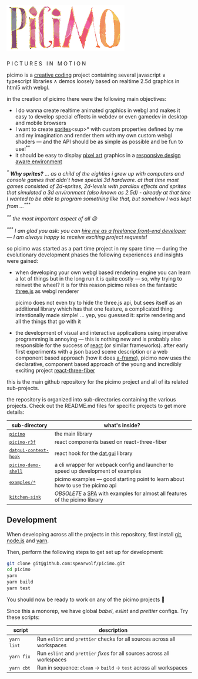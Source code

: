 # ![picimo](./picimo.png)

P I C T U R E S &nbsp; I N &nbsp; M O T I O N

picimo is a [creative coding](https://en.wikipedia.org/wiki/Creative_coding) project containing several javascript &or; typescript libraries &and; demos loosely based on realtime 2.5d graphics in html5 with webgl.

in the creation of picimo there were the following main objectives:

- I do wanna create realtime animated graphics in webgl and makes it easy to develop special effects in webdev or even gamedev in desktop and mobile browsers
- I want to create [sprites](https://en.wikipedia.org/wiki/Sprite_(computer_graphics))<sup>*</sup> with custom properties defined by me and my imagination and render them with my own custom webgl shaders &mdash; and the API should be as simple as possible and be fun to use!<sup>**</sup>
- it should be easy to display [pixel art](https://en.wikipedia.org/wiki/Pixel_art) graphics in a [responsive design aware environment](https://en.wikipedia.org/wiki/Responsive_web_design)

_<sup>*</sup> **Why sprites?** &hellip; as a child of the eighties i grew up with computers and console games that didn't have special 3d hardware. at that time most games consisted of 2d-sprites, 2d-levels with parallax effects and sprites that simulated a 3d environment (also known as 2.5d) - already at that time I wanted to be able to program something like that, but somehow I was kept from &hellip;_<sup>***</sup>

_<sup>**</sup> the most important aspect of all :wink:_

_<sup>***</sup> I am glad you ask: you can [hire me as a freelance front-end developer](https://www.spearwolf.de) &mdash; I am always happy to receive exciting project requests!_

so picimo was started as a part time project in my spare time &mdash; during the evolutionary development phases the following experiences and insights were gained:

- when developing your own webgl based rendering engine you can learn a lot of things but in the long run it is quite costly &mdash; so, why trying to reinvet the wheel? it is for this reason picimo relies on the fantastic [three.js](https://threejs.org/) as webgl renderer
  
  picimo does not even try to hide the three.js api, but sees itself as an additional library which has that one feature, a complicated thing intentionally made simple! &hellip; yep, you guessed it: sprite rendering and all the things that go with it
  
- the development of visual and interactive applications using imperative programming is annoying &mdash; this is nothing new and is probably also responsible for the success of [react](https://reactjs.org/) (or similar frameworks). after early first experiments with a json based scene description or a web component based approach (how it does [a-frame](https://aframe.io/)), picimo now uses the declarative, component based approach of the young and incredibly exciting project [react-three-fiber](https://github.com/react-spring/react-three-fiber)

this is the main github repository for the picimo project and all of its related sub-projects.

the repository is organized into sub-directories containing the various projects. Check out the README.md files for specific projects to get more details:

| sub-directory | what's inside? |
|-----------|-------------|
| [`picimo`](packages/picimo/) | the main library |
| [`picimo-r3f`](packages/picimo-r3f/) | react components based on react-three-fiber |
| [`datgui-context-hook`](packages/datgui-context-hook/) | react hook for the [dat.gui](https://github.com/dataarts/dat.gui) library |
| [`picimo-demo-shell`](packages/picimo-demo-shell/) | a cli wrapper for webpack config and launcher to speed up development of examples |
| [`examples/*`](examples/) | picimo examples &mdash; good starting point to learn about how to use the picimo api |
| [`kitchen-sink`](packages/kitchen-sink/) | _OBSOLETE_ a [SPA](https://en.wikipedia.org/wiki/Single-page_application) with examples for almost all features of the picimo library |

## Development

When developing across all the projects in this repository, first install [git](https://git-scm.com/), [node.js](https://nodejs.org/) and [yarn](https://classic.yarnpkg.com/lang/en/).

Then, perform the following steps to get set up for development:

```sh
git clone git@github.com:spearwolf/picimo.git
cd picimo
yarn
yarn build
yarn test
```

You should now be ready to work on any of the picimo projects :rocket:

Since this a monorep, we have global *babel*, *eslint* and *prettier* configs. Try these scripts:

| script | description |
|--------|-------------|
| `yarn lint` | Run `eslint` and `prettier` checks for all sources across all workspaces |
| `yarn fix` | Run `eslint` and `prettier` *fixes* for all sources across all workspaces |
| `yarn cbt` | Run in sequence: `clean` &rarr; `build` &rarr; `test` across all workspaces |
